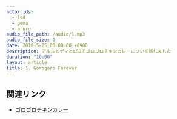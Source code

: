 ```yaml
---
actor_ids:
  - lsd
  - gema
  - aruru
audio_file_path: /audio/1.mp3
audio_file_size: 0
date: 2018-5-25 00:00:00 +0900
description: アルルとゲマとLSDでゴロゴロチキンカレーについて話しました
duration: "10:00"
layout: article
title: 1. Gorogoro Forever
---
```


## 関連リンク

- [ゴロゴロチキンカレー](https://www.matsuyafoods.co.jp/2018/03/28/4261/)
